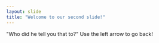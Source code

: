 ```yaml
---
layout: slide
title: "Welcome to our second slide!"
---
```

"Who did he tell you that to?"
Use the left arrow to go back!
